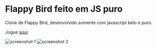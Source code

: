 # Flappy Bird feito em JS puro

Clone de Flappy Bird, desenvolvido somente com javascript belo e puro.

Jogue [aqui](https://flappy-bird-js.up.railway.app/)

![screenshot 1](printscreen/print_1.png)
![screenshot 2](printscreen/print_2.png)
